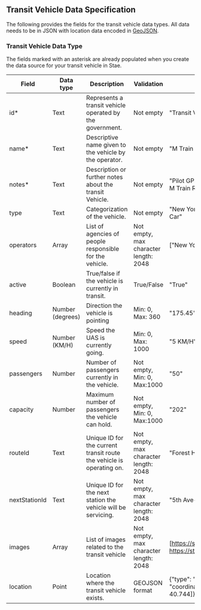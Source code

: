 ## Transit Vehicle Data Specification

The following provides the fields for the transit vehicle data types. All data needs to be in JSON with location data encoded in [GeoJSON](http://geojson.org/). 

### Transit Vehicle Data Type
The fields marked with an asterisk are already populated when you create the data source for your transit vehicle in Stae. 

| Field | Data type | Description | Validation | Example
| ---   | --- 		| ---         | ---		   | ---
|id*    | Text      | Represents a transit vehicle operated by the government. | Not empty | "Transit Vehicle"
|name* | Text 		| Descriptive name given to the vehicle by the operator. | Not empty | "M Train Tracker Pilot"
|notes* | Text 		| Description or further notes about the transit Vehicle. | Not empty | "Pilot GPS Deployment for M Train Routes"
|type | Text 		| Categorization of the vehicle. | Not empty | "New York City Subway Car"
|operators| Array 	| List of agencies of people responsible for the vehicle. | Not empty, max character length: 2048 | ["New York City Subway"]
|active | Boolean 	| True/false if the vehicle is currently in transit. | True/False | "True"
|heading | Number (degrees) 	| Direction the vehicle is pointing | Min: 0, Max: 360 | "175.45"
|speed 	| Number (KM/H) | Speed the UAS is currently going. | Min: 0, Max: 1000 | "5 KM/H"
|passengers | Number 		| Number of passengers currently in the vehicle. | Not empty, Min: 0, Max:1000 | "50"
|capacity | Number 		| Maximum number of passengers the vehicle can hold. | Not empty, Min: 0, Max:1000 | "202"
|routeId | Text 		| Unique ID for the current transit route the vehicle is operating on. | Not empty, max character length: 2048 | "Forest Hills – 71st Avenue"
|nextStationId | Text 		| Unique ID for the next station the vehicle will be servicing. | Not empty, max character length: 2048 | "5th Ave- 53rd Street"
|images | Array 	| List of images related to the transit vehicle | Not empty, max character length: 2048 | [https://stae.co/transit1.jpg, https://stae.co/transit2.jpg]
|location | Point 	| Location where the transit vehicle exists. | GEOJSON format | {"type": "Point", "coordinates": [-74.0429, 40.744]}